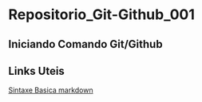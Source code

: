 # Repositorio_Git-Github_001
## Iniciando Comando Git/Github

## Links Uteis 
[Sintaxe Basica markdown](https://www.markdownguide.org/basic-syntax/)




